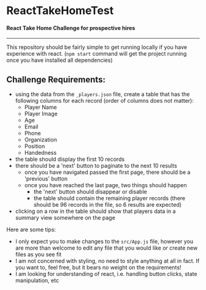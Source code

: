 # ReactTakeHomeTest
#### React Take Home Challenge for prospective hires

---

This repository should be fairly simple to get running locally if you have experience with react. (`npm start` command will get the project running once you have installed all dependencies)

## Challenge Requirements:
- using the data from the `_players.json` file, create a table that has the following columns for each record (order of columns does not matter):
   - Player Name
   - Player Image 
   - Age
   - Email
   - Phone
   - Organization
   - Position
   - Handedness
- the table should display the first 10 records
- there should be a 'next' button to paginate to the next 10 results
   - once you have navigated passed the first page, there should be a 'previous' button
   - once you have reached the last page, two things should happen
      - the 'next' button should disappear or disable
      - the table should contain the remaining player records (there should be 96 records in the file, so 6 results are expected)
- clicking on a row in the table should show that players data in a summary view somewhere on the page



Here are some tips:
- I only expect you to make changes to the `src/App.js` file, however you are more than welcome to edit any file that you would like or create new files as you see fit
- I am not concerned with styling, no need to style anything at all in fact. If you want to, feel free, but it bears no weight on the requirements!
- I am looking for understanding of react, i.e. handling button clicks, state manipulation, etc
